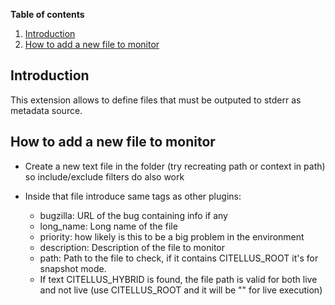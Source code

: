 **Table of contents**
<!-- TOC depthFrom:1 insertAnchor:true orderedList:true -->

1. [Introduction](#introduction)
2. [How to add a new file to monitor](#how-to-add-a-new-file-to-monitor)

<!-- /TOC -->

<a id="markdown-introduction" name="introduction"></a>
## Introduction

This extension allows to define files that must be outputed to stderr as metadata source.

<a id="markdown-how-to-add-a-new-file-to-monitor" name="how-to-add-a-new-file-to-monitor"></a>
## How to add a new file to monitor

- Create a new text file in the folder (try recreating path or context in path) so include/exclude filters do also work

- Inside that file introduce same tags as other plugins:
    - bugzilla: URL of the bug containing info if any
    - long_name: Long name of the file
    - priority: how likely is this to be a big problem in the environment
    - description: Description of the file to monitor
    - path: Path to the file to check, if it contains CITELLUS_ROOT it's for snapshot mode.
    - If text CITELLUS_HYBRID is found, the file path is valid for both live and not live (use CITELLUS_ROOT and it will be "" for live execution)
